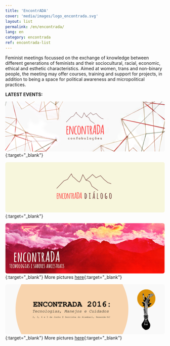```yaml
---
title: 'EncontrADA'
cover: 'media/images/logo_encontrada.svg'
layout: list
permalink: /en/encontrada/
lang: en
category: encontrada
ref: encontrada-list
---
```

Feminist meetings focussed on the exchange of knowledge between different generations of feminists and their sociocultural, racial, economic, ethical and esthetic characteristics. Aimed at women, trans and non-binary people, the meeting may offer courses, training and support for projects, in addition to being a space for political awareness and micropolitical practices.  
  
**LATEST EVENTS:**
  
[![](/media/images/programs/banner/encontrada_confabulacoes.svg)](https://silo.org.br/encontrada2024/){:target="_blank"}

[![](/media/images/encontrada19.jpg)](https://silo.org.br/encontrada-2019-di-logo/){:target="_blank"}
  
[![](/media/images/encontrada17.jpg)](http://encontrada.org){:target="_blank"}
More pictures [here](https://www.flickr.com/photos/152202556@N06/with/36762989454/){:target="_blank"}
  
[![](/media/images/encontrada16.jpg)](https://encontrada.hotglue.me/2016/){:target="_blank"}
More pictures [here](https://www.flickr.com/photos/152202556@N06/albums/72157685722066836){:target="_blank"}
